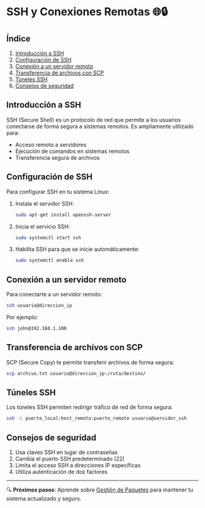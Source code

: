# SSH y Conexiones Remotas 🌐🔒

## Índice
1. [Introducción a SSH](#introducción-a-ssh)
2. [Configuración de SSH](#configuración-de-ssh)
3. [Conexión a un servidor remoto](#conexión-a-un-servidor-remoto)
4. [Transferencia de archivos con SCP](#transferencia-de-archivos-con-scp)
5. [Túneles SSH](#túneles-ssh)
6. [Consejos de seguridad](#consejos-de-seguridad)

## Introducción a SSH

SSH (Secure Shell) es un protocolo de red que permite a los usuarios conectarse de forma segura a sistemas remotos. Es ampliamente utilizado para:

- Acceso remoto a servidores
- Ejecución de comandos en sistemas remotos
- Transferencia segura de archivos

## Configuración de SSH

Para configurar SSH en tu sistema Linux:

1. Instala el servidor SSH:
   ```bash
   sudo apt-get install openssh-server
   ```

2. Inicia el servicio SSH:
   ```bash
   sudo systemctl start ssh
   ```

3. Habilita SSH para que se inicie automáticamente:
   ```bash
   sudo systemctl enable ssh
   ```

## Conexión a un servidor remoto

Para conectarte a un servidor remoto:

```bash
ssh usuario@direccion_ip
```

Por ejemplo:
```bash
ssh john@192.168.1.100
```

## Transferencia de archivos con SCP

SCP (Secure Copy) te permite transferir archivos de forma segura:

```bash
scp archivo.txt usuario@direccion_ip:/ruta/destino/
```

## Túneles SSH

Los túneles SSH permiten redirigir tráfico de red de forma segura:

```bash
ssh -L puerto_local:host_remoto:puerto_remoto usuario@servidor_ssh
```

## Consejos de seguridad

1. Usa claves SSH en lugar de contraseñas
2. Cambia el puerto SSH predeterminado (22)
3. Limita el acceso SSH a direcciones IP específicas
4. Utiliza autenticación de dos factores

---

🔍 **Próximos pasos**: Aprende sobre [Gestión de Paquetes](9-Gestion%20de%20Paquetes.md) para mantener tu sistema actualizado y seguro.
